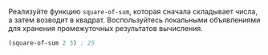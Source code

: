 
Реализуйте функцию `square-of-sum`, которая сначала складывает числа, а затем возводит в квадрат. Воспользуйтесь локальными объявлениями для хранения промежуточных результатов вычисления.

```scheme
(square-of-sum 2 3) ; 25
```
